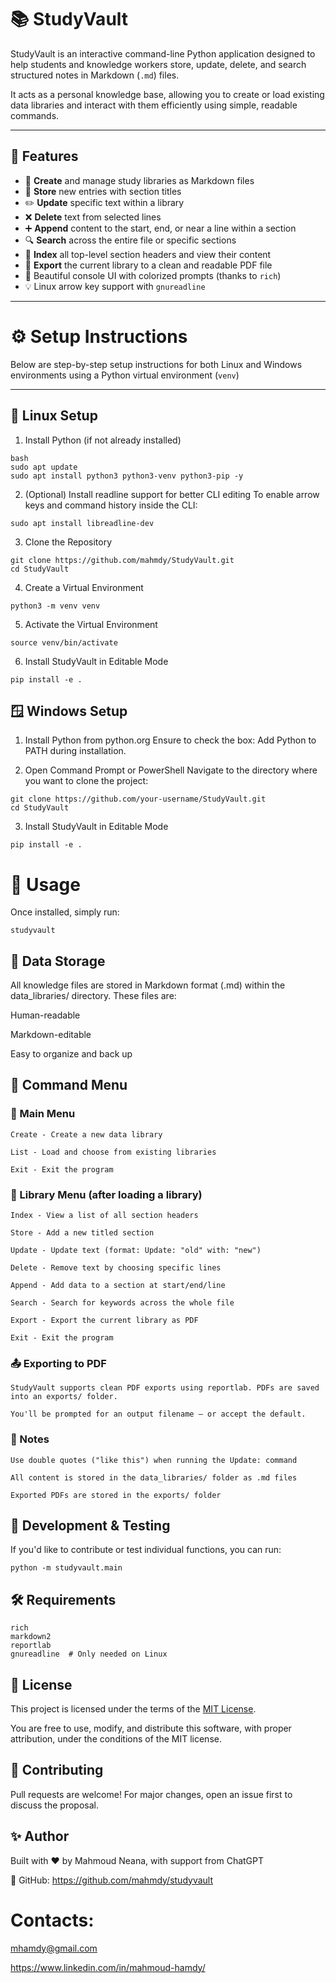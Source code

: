 # 📚 StudyVault

StudyVault is an interactive command-line Python application designed to help students and knowledge workers store, update, delete, and search structured notes in Markdown (`.md`) files.

It acts as a personal knowledge base, allowing you to create or load existing data libraries and interact with them efficiently using simple, readable commands.

---

## 🚀 Features

- 📁 **Create** and manage study libraries as Markdown files
- 📝 **Store** new entries with section titles
- ✏️ **Update** specific text within a library
- ❌ **Delete** text from selected lines
- ➕ **Append** content to the start, end, or near a line within a section
- 🔍 **Search** across the entire file or specific sections
- 📑 **Index** all top-level section headers and view their content
- 📄 **Export** the current library to a clean and readable PDF file
- 🎨 Beautiful console UI with colorized prompts (thanks to `rich`)
- 💡 Linux arrow key support with `gnureadline`

---

# ⚙️ Setup Instructions

Below are step-by-step setup instructions for both Linux and Windows environments using a Python virtual environment (`venv`)

---

## 🐧 Linux Setup

1. Install Python (if not already installed)

```
bash
sudo apt update
sudo apt install python3 python3-venv python3-pip -y
```
2. (Optional) Install readline support for better CLI editing
To enable arrow keys and command history inside the CLI:

```
sudo apt install libreadline-dev
```

3. Clone the Repository

```
git clone https://github.com/mahmdy/StudyVault.git
cd StudyVault
```

4. Create a Virtual Environment

```
python3 -m venv venv
```

5. Activate the Virtual Environment

```
source venv/bin/activate
```

6. Install StudyVault in Editable Mode

```
pip install -e .

```

## 🪟 Windows Setup

1. Install Python from python.org
Ensure to check the box: Add Python to PATH during installation.

2. Open Command Prompt or PowerShell
Navigate to the directory where you want to clone the project:

```
git clone https://github.com/your-username/StudyVault.git
cd StudyVault
```

3. Install StudyVault in Editable Mode

```
pip install -e .
```

# 🧪 Usage
Once installed, simply run:

```
studyvault
```

## 📁 Data Storage

All knowledge files are stored in Markdown format (.md) within the data_libraries/ directory. These files are:

Human-readable

Markdown-editable

Easy to organize and back up

## 🧠 Command Menu
### 📌 Main Menu
	Create - Create a new data library

	List - Load and choose from existing libraries

	Exit - Exit the program

### 📌 Library Menu (after loading a library)
	Index - View a list of all section headers

	Store - Add a new titled section

	Update - Update text (format: Update: "old" with: "new")

	Delete - Remove text by choosing specific lines

	Append - Add data to a section at start/end/line

	Search - Search for keywords across the whole file

	Export - Export the current library as PDF

	Exit - Exit the program

### 📤 Exporting to PDF
	StudyVault supports clean PDF exports using reportlab. PDFs are saved into an exports/ folder.

	You'll be prompted for an output filename — or accept the default.

### 📎 Notes
	Use double quotes ("like this") when running the Update: command

	All content is stored in the data_libraries/ folder as .md files

	Exported PDFs are stored in the exports/ folder


## 🧪 Development & Testing
If you'd like to contribute or test individual functions, you can run:
```
python -m studyvault.main
```

## 🛠 Requirements
```
rich
markdown2
reportlab
gnureadline  # Only needed on Linux
```

## 📝 License

This project is licensed under the terms of the [MIT License](LICENSE).

You are free to use, modify, and distribute this software, with proper attribution, under the conditions of the MIT license.



## 🤝 Contributing
Pull requests are welcome! For major changes, open an issue first to discuss the proposal.

## ✨ Author
Built with ❤️ by Mahmoud Neana, with support from ChatGPT

🔗 GitHub: https://github.com/mahmdy/studyvault


# Contacts:

mhamdy@gmail.com

https://www.linkedin.com/in/mahmoud-hamdy/


